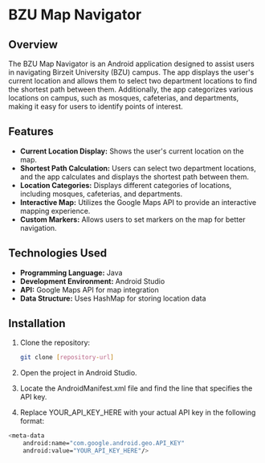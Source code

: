 # BZU Map Navigator

## Overview
The BZU Map Navigator is an Android application designed to assist users in navigating Birzeit University (BZU) campus. The app displays the user's current location and allows them to select two department locations to find the shortest path between them. Additionally, the app categorizes various locations on campus, such as mosques, cafeterias, and departments, making it easy for users to identify points of interest.

## Features
- **Current Location Display:** Shows the user's current location on the map.
- **Shortest Path Calculation:** Users can select two department locations, and the app calculates and displays the shortest path between them.
- **Location Categories:** Displays different categories of locations, including mosques, cafeterias, and departments.
- **Interactive Map:** Utilizes the Google Maps API to provide an interactive mapping experience.
- **Custom Markers:** Allows users to set markers on the map for better navigation.

## Technologies Used
- **Programming Language:** Java
- **Development Environment:** Android Studio
- **API:** Google Maps API for map integration
- **Data Structure:** Uses HashMap for storing location data

## Installation
1. Clone the repository:
   ```bash
   git clone [repository-url]
2. Open the project in Android Studio.

3. Locate the AndroidManifest.xml file and find the line that specifies the API key.
4. Replace YOUR_API_KEY_HERE with your actual API key in the following format:
```bash
<meta-data
    android:name="com.google.android.geo.API_KEY"
    android:value="YOUR_API_KEY_HERE"/>
